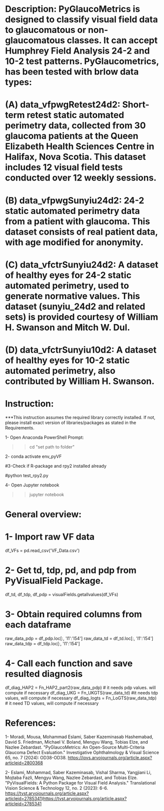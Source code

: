 # Description: PyGlaucoMetrics is designed to classify visual field data to glaucomatous or non-glaucomatous classes. It can accept Humphrey Field Analysis 24-2 and 10-2 test patterns. PyGlaucometrics, has been tested with brlow data types:
# (A) data_vfpwgRetest24d2: Short-term retest static automated perimetry data, collected from 30 glaucoma patients at the Queen Elizabeth Health Sciences Centre in Halifax, Nova Scotia. This dataset includes 12 visual field tests conducted over 12 weekly sessions.
# (B) data_vfpwgSunyiu24d2: 24-2 static automated perimetry data from a patient with glaucoma. This dataset consists of real patient data, with age modified for anonymity.
# (C) data_vfctrSunyiu24d2: A dataset of healthy eyes for 24-2 static automated perimetry, used to generate normative values. This dataset (sunyiu_24d2 and related sets) is provided courtesy of William H. Swanson and Mitch W. Dul.
# (D) data_vfctrSunyiu10d2: A dataset of healthy eyes for 10-2 static automated perimetry, also contributed by William H. Swanson.

# Instruction:

***This instruction assumes the required library correctly installed. If not, please install exact version of libraries/packages as stated in the Requirements.

1- Open Anaconda PowerShell Prompt:

>> cd "set path to folder"

2- conda activate env_pyVF

#3-Check if R-package and rpy2 installed already

#python  test_rpy2.py

4- Open Jupyter notebook

>> jupyter notebook




# General overview:
# 1- Import raw VF data
df_VFs = pd.read_csv('VF_Data.csv')
# 2- Get td, tdp, pd, and pdp from PyVisualField Package. 
df_td, df_tdp, df_pdp = visualFields.getallvalues(df_VFs) 
# 3- Obtain required columns from each dataframe
raw_data_pdp = df_pdp.loc[:, 'l1':'l54']
raw_data_td = df_td.loc[:, 'l1':'l54']
raw_data_tdp = df_tdp.loc[:, 'l1':'l54']
# 4- Call each function and save resulted diagnosis 
df_diag_HAP2 = Fn_HAP2_part2(raw_data_pdp) # it needs pdp values. will compute if necessary
df_diag_UKG = Fn_UKGTS(raw_data_td) #it needs tdp values, will compute if necessary
df_diag_logts = Fn_LoGTS(raw_data_tdp) # it need TD values, will compute if necessary



# References:
1- Moradi, Mousa, Mohammad Eslami, Saber Kazeminasab Hashemabad, David S. Friedman, Michael V. Boland, Mengyu Wang, Tobias Elze, and Nazlee Zebardast. "PyGlaucoMetrics: An Open-Source Multi-Criteria Glaucoma Defect Evaluation." Investigative Ophthalmology & Visual Science 65, no. 7 (2024): OD38-OD38. https://iovs.arvojournals.org/article.aspx?articleid=2800368 

2- Eslami, Mohammad, Saber Kazeminasab, Vishal Sharma, Yangjiani Li, Mojtaba Fazli, Mengyu Wang, Nazlee Zebardast, and Tobias Elze. "PyVisualFields: A Python Package for Visual Field Analysis." Translational Vision Science & Technology 12, no. 2 (2023): 6-6. https://tvst.arvojournals.org/article.aspx?articleid=2785341)https://tvst.arvojournals.org/article.aspx?articleid=2785341
